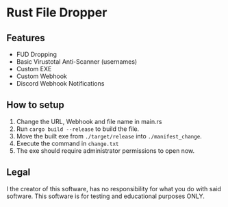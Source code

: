 # Rust File Dropper

## Features
- FUD Dropping
- Basic Virustotal Anti-Scanner (usernames)
- Custom EXE
- Custom Webhook
- Discord Webhook Notifications

## How to setup
1. Change the URL, Webhook and file name in main.rs
2. Run `cargo build --release` to build the file.
3. Move the built exe from `./target/release` into `./manifest_change`.
4. Execute the command in `change.txt`
5. The exe should require administrator permissions to open now.

## Legal
I the creator of this software, has no responsibility for what you do with said software. This software is for testing and educational purposes ONLY.